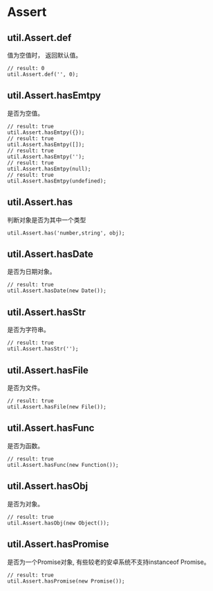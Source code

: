 # Assert

## util.Assert.def

值为空值时， 返回默认值。

    // result: 0
    util.Assert.def('', 0);

## util.Assert.hasEmtpy

是否为空值。

    // result: true
    util.Assert.hasEmtpy({});
    // result: true
    util.Assert.hasEmtpy([]);
    // result: true
    util.Assert.hasEmtpy('');
    // result: true
    util.Assert.hasEmtpy(null);
    // result: true
    util.Assert.hasEmtpy(undefined);

## util.Assert.has

判断对象是否为其中一个类型

    util.Assert.has('number,string', obj);


## util.Assert.hasDate

是否为日期对象。

    // result: true
    util.Assert.hasDate(new Date());    

## util.Assert.hasStr

是否为字符串。

    // result: true
    util.Assert.hasStr('');

## util.Assert.hasFile

是否为文件。

    // result: true
    util.Assert.hasFile(new File());  

## util.Assert.hasFunc

是否为函数。

    // result: true
    util.Assert.hasFunc(new Function());   

## util.Assert.hasObj

是否为对象。

    // result: true
    util.Assert.hasObj(new Object());


## util.Assert.hasPromise

是否为一个Promise对象, 有些较老的安卓系统不支持instanceof Promise。

    // result: true
    util.Assert.hasPromise(new Promise());
